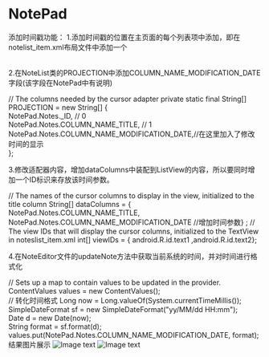 # NotePad
添加时间戳功能：
1.添加时间戳的位置在主页面的每个列表项中添加，即在notelist_item.xml布局文件中添加一个

   <TextView  
       android:id="@android:id/text2"  
       android:layout_width="match_parent"  
       android:layout_height="wrap_content"  
       android:textAppearance="?android:attr/textAppearanceLarge"  
       android:gravity="center_vertical"  
       android:paddingLeft="5dp"  
       android:singleLine="true" />  
2.在NoteList类的PROJECTION中添加COLUMN_NAME_MODIFICATION_DATE字段(该字段在NotePad中有说明)

  // The columns needed by the cursor adapter
  private static final String[] PROJECTION = new String[] {    
      NotePad.Notes._ID, // 0    
      NotePad.Notes.COLUMN_NAME_TITLE, // 1    
      NotePad.Notes.COLUMN_NAME_MODIFICATION_DATE,//在这里加入了修改时间的显示    
   };    

3.修改适配器内容，增加dataColumns中装配到ListView的内容，所以要同时增加一个ID标识来存放该时间参数。

  // The names of the cursor columns to display in the view, initialized to the title column
  String[] dataColumns = { NotePad.Notes.COLUMN_NAME_TITLE,
       NotePad.Notes.COLUMN_NAME_MODIFICATION_DATE //增加时间参数} ;
  // The view IDs that will display the cursor columns, initialized to the TextView in noteslist_item.xml
  int[] viewIDs = { android.R.id.text1 ,android.R.id.text2};


4.在NoteEditor文件的updateNote方法中获取当前系统的时间，并对时间进行格式化

   // Sets up a map to contain values to be updated in the provider.   
      ContentValues values = new ContentValues();  
   // 转化时间格式
      Long now = Long.valueOf(System.currentTimeMillis());  
      SimpleDateFormat sf = new SimpleDateFormat("yy/MM/dd HH:mm");  
      Date d = new Date(now);  
      String format = sf.format(d);  
      values.put(NotePad.Notes.COLUMN_NAME_MODIFICATION_DATE, format);
结果图片展示
![Image text](https://img-blog.csdnimg.cn/20210421010006288.jpg?x-oss-process=image/watermark,type_ZmFuZ3poZW5naGVpdGk,shadow_10,text_aHR0cHM6Ly9ibG9nLmNzZG4ubmV0L3dvbmdtYW5Db2Rpbmc=,size_16,color_FFFFFF,t_0)
![Image text](https://img-blog.csdnimg.cn/20210421010006324.jpg?x-oss-process=image/watermark,type_ZmFuZ3poZW5naGVpdGk,shadow_10,text_aHR0cHM6Ly9ibG9nLmNzZG4ubmV0L3dvbmdtYW5Db2Rpbmc=,size_16,color_FFFFFF,t_0)
